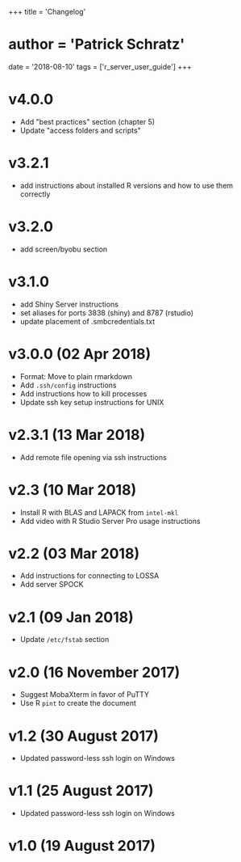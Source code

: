 +++
title = 'Changelog'
# author = 'Patrick Schratz'
date = '2018-08-10'
tags = ['r_server_user_guide']
+++

# v4.0.0
  * Add "best practices" section (chapter 5)
  * Update "access folders and scripts" 

# v3.2.1
  * add instructions about installed R versions and how to use them correctly

# v3.2.0
  * add screen/byobu section

# v3.1.0
  * add Shiny Server instructions
  * set aliases for ports 3838 (shiny) and 8787 (rstudio)
  * update placement of .smbcredentials.txt

# v3.0.0 (02 Apr 2018)

  * Format: Move to plain rmarkdown
  * Add `.ssh/config` instructions
  * Add instructions how to kill processes
  * Update ssh key setup instructions for UNIX

# v2.3.1 (13 Mar 2018)
  * Add remote file opening via ssh instructions

# v2.3 (10 Mar 2018)
  * Install R with BLAS and LAPACK from `intel-mkl`
  * Add video with R Studio Server Pro usage instructions

# v2.2 (03 Mar 2018)
  * Add instructions for connecting to LOSSA
  * Add server SPOCK

# v2.1 (09 Jan 2018)
  * Update `/etc/fstab` section

# v2.0 (16 November 2017)
  * Suggest MobaXterm in favor of PuTTY
  * Use R `pint` to create the document

# v1.2 (30 August 2017)
  * Updated password-less ssh login on Windows

# v1.1 (25 August 2017)
  * Updated password-less ssh login on Windows

# v1.0 (19 August 2017)

